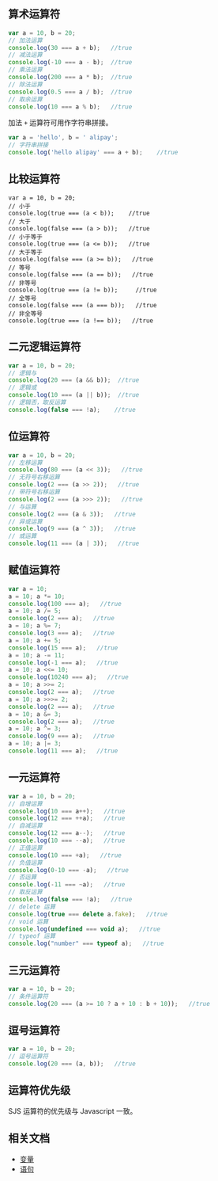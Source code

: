 ## 算术运算符
```javascript
var a = 10, b = 20;
// 加法运算
console.log(30 === a + b);   //true
// 减法运算
console.log(-10 === a - b);  //true
// 乘法运算
console.log(200 === a * b);  //true
// 除法运算
console.log(0.5 === a / b);  //true
// 取余运算
console.log(10 === a % b);   //true
```
加法 `+` 运算符可用作字符串拼接。
```javascript
var a = 'hello', b = ' alipay';
// 字符串拼接
console.log('hello alipay' === a + b);    //true
```

## 比较运算符
```
var a = 10, b = 20;
// 小于
console.log(true === (a < b));    //true 
// 大于
console.log(false === (a > b));   //true
// 小于等于
console.log(true === (a <= b));   //true
// 大于等于
console.log(false === (a >= b));   //true
// 等号
console.log(false === (a == b));   //true
// 非等号
console.log(true === (a != b));     //true
// 全等号
console.log(false === (a === b));   //true
// 非全等号
console.log(true === (a !== b));   //true
```

## 二元逻辑运算符
```javascript
var a = 10, b = 20;
// 逻辑与
console.log(20 === (a && b));  //true
// 逻辑或
console.log(10 === (a || b));  //true
// 逻辑否，取反运算
console.log(false === !a);    //true
```

## 位运算符
```javascript
var a = 10, b = 20;
// 左移运算
console.log(80 === (a << 3));   //true
// 无符号右移运算
console.log(2 === (a >> 2));   //true
// 带符号右移运算
console.log(2 === (a >>> 2));   //true
// 与运算
console.log(2 === (a & 3));   //true
// 异或运算
console.log(9 === (a ^ 3));   //true
// 或运算
console.log(11 === (a | 3));   //true
```

## 赋值运算符
```javascript
var a = 10;
a = 10; a *= 10;
console.log(100 === a);   //true
a = 10; a /= 5;
console.log(2 === a);   //true
a = 10; a %= 7;
console.log(3 === a);   //true
a = 10; a += 5;
console.log(15 === a);   //true
a = 10; a -= 11;
console.log(-1 === a);   //true
a = 10; a <<= 10;
console.log(10240 === a);   //true
a = 10; a >>= 2;
console.log(2 === a);   //true
a = 10; a >>>= 2;
console.log(2 === a);   //true
a = 10; a &= 3;
console.log(2 === a);   //true
a = 10; a ^= 3;
console.log(9 === a);   //true
a = 10; a |= 3;
console.log(11 === a);   //true
```

## 一元运算符
```javascript
var a = 10, b = 20;
// 自增运算
console.log(10 === a++);   //true
console.log(12 === ++a);   //true
// 自减运算
console.log(12 === a--);   //true
console.log(10 === --a);   //true
// 正值运算
console.log(10 === +a);   //true
// 负值运算
console.log(0-10 === -a);   //true
// 否运算
console.log(-11 === ~a);   //true
// 取反运算
console.log(false === !a);   //true
// delete 运算
console.log(true === delete a.fake);   //true
// void 运算
console.log(undefined === void a);   //true
// typeof 运算
console.log("number" === typeof a);   //true
```

## 三元运算符
```javascript
var a = 10, b = 20;
// 条件运算符
console.log(20 === (a >= 10 ? a + 10 : b + 10));   //true
```

## 逗号运算符
```javascript
var a = 10, b = 20;
// 逗号运算符
console.log(20 === (a, b));   //true
```

## 运算符优先级
SJS 运算符的优先级与 Javascript 一致。

## 相关文档

- [变量](https://opendocs.alipay.com/mini/framework/sjs-variable)
- [语句](https://opendocs.alipay.com/mini/framework/sjs-statement)

